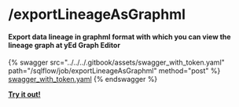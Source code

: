 # /exportLineageAsGraphml

#### Export data lineage in graphml format with which you can view the lineage graph at yEd Graph Editor

{% swagger src="../../../.gitbook/assets/swagger_with_token.yaml" path="/sqlflow/job/exportLineageAsGraphml" method="post" %}
[swagger_with_token.yaml](../../../.gitbook/assets/swagger_with_token.yaml)
{% endswagger %}

[**Try it out!**](../../swagger-ui.md)
